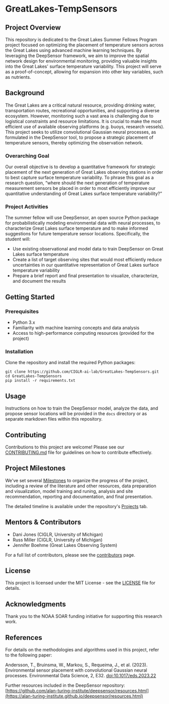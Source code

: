 # GreatLakes-TempSensors

## Project Overview
This repository is dedicated to the Great Lakes Summer Fellows Program project focused on optimizing the placement of temperature sensors across the Great Lakes using advanced machine learning techniques. By leveraging the DeepSensor framework, we aim to improve the spatial network design for environmental monitoring, providing valuable insights into the Great Lakes' surface temperature variability. This project will serve as a proof-of-concept, allowing for expansion into other key variables, such as nutrients.

## Background
The Great Lakes are a critical natural resource, providing drinking water, transportation routes, recreational opportunities, and supporting a diverse ecosystem. However, monitoring such a vast area is challenging due to logistical constraints and resource limitations. It is crucial to make the most efficient use of available observing platforms (e.g. buoys, research vessels). This project seeks to utilize convolutional Gaussian neural processes, as formulated in the DeepSensor tool, to propose a strategic placement of temperature sensors, thereby optimizing the observation network.

### Overarching Goal
Our overall objective is to develop a quantitative framework for strategic placement of the next generation of Great Lakes observing stations in order to best capture surface temperature variability. To phrase this goal as a research question, “where should the next generation of temperature measurement sensors be placed in order to most efficiently improve our quantitative understanding of Great Lakes surface temperature variability?”

### Project Activities
The summer fellow will use DeepSensor, an open source Python package for probabilistically modeling environmental data with neural processes, to characterize Great Lakes surface temperature and to make informed suggestions for future temperature sensor locations. Specifically, the student will:

- Use existing observational and model data to train DeepSensor on Great Lakes surface temperature
- Create a list of target observing sites that would most efficiently reduce uncertainties in our quantitative representation of Great Lakes surface temperature variability
- Prepare a brief report and final presentation to visualize, characterize, and document the results

## Getting Started
### Prerequisites
- Python 3.x
- Familiarity with machine learning concepts and data analysis
- Access to high-performance computing resources (provided for the project)

### Installation

Clone the repository and install the required Python packages:
 
    git clone https://github.com/CIGLR-ai-lab/GreatLakes-TempSensors.git
    cd GreatLakes-TempSensors
    pip install -r requirements.txt

## Usage
Instructions on how to train the DeepSensor model, analyze the data, and propose sensor locations will be provided in the `docs` directory or as separate markdown files within this repository.

## Contributing
Contributions to this project are welcome! Please see our [CONTRIBUTING.md](CONTRIBUTING.md) file for guidelines on how to contribute effectively.

## Project Milestones
We've set several [Milestones](https://github.com/CIGLR-ai-lab/GreatLakes-TempSensors/milestones) to organize the progress of the project, including a review of the literature and other resources, data preparation and visualization, model training and runing, analysis and site recommendation, reporting and documentation, and final presentation.

The detailed timeline is available under the repository's [Projects](https://github.com/CIGLR-ai-lab/GreatLakes-TempSensors/projects) tab.

## Mentors & Contributors
- Dani Jones (CIGLR, University of Michigan)
- Russ Miller (CIGLR, University of Michigan)
- Jennifer Boehme (Great Lakes Observing System)

For a full list of contributors, please see the [contributors](https://github.com/CIGLR-ai-lab/GreatLakes-TempSensors/graphs/contributors) page.

## License
This project is licensed under the MIT License - see the [LICENSE](LICENSE) file for details.

## Acknowledgments
Thank you to the NOAA SOAR funding initiative for supporting this research work.

## References
For details on the methodologies and algorithms used in this project, refer to the following paper:

Andersson, T., Bruinsma, W., Markou, S., Requeima, J., et al. (2023). Environmental sensor placement with convolutional Gaussian neural processes. Environmental Data Science, 2, E32. [doi:10.1017/eds.2023.22](https://doi.org/10.1017/eds.2023.22)

Further resources included in the DeepSensor repository:  
[https://github.com/alan-turing-institute/deepsensor/resources.html](https://alan-turing-institute.github.io/deepsensor/resources.html)




   
